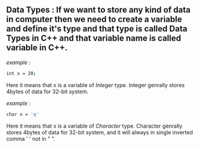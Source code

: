 **Data Types :** If we want to store any kind of data in computer then we need to create a variable and define it's type and that type is called Data Types in C++ and that variable name is called variable in C++.
---
*example :* 
```bash
int x = 20;
```
Here it means that x is a variable of *Integer* type. Integer genrally stores 4bytes of data for 32-bit system.

*example :*
```bash
char x = 'q'
```
Here it means that x is a variable of *Character* type. Character genrally stores 4bytes of data for 32-bit system, and it will always in single inverted comma ' ' not in " ".